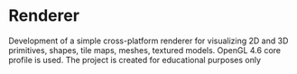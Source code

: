 # Renderer
Development of a simple cross-platform renderer for visualizing 2D and 3D primitives, shapes, tile maps, meshes, textured models. 
OpenGL 4.6 core profile is used. The project is created for educational purposes only
